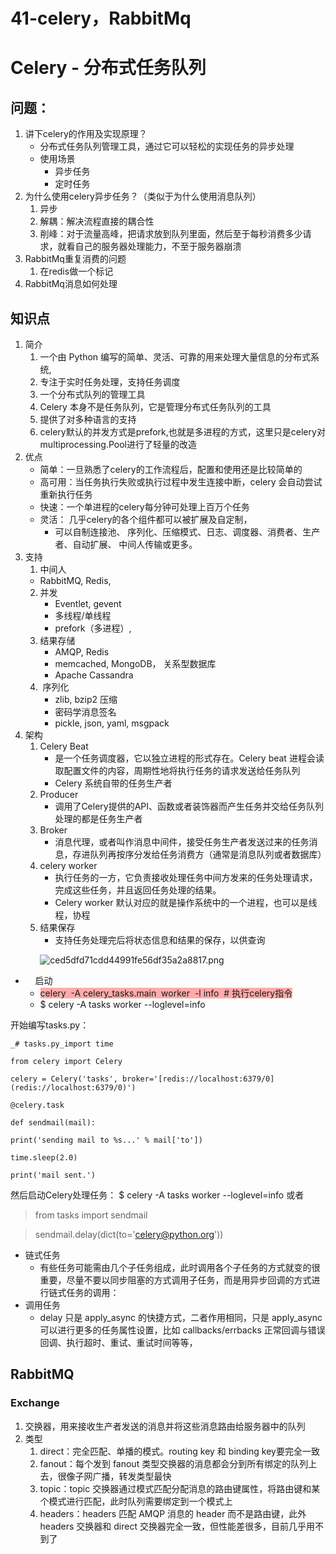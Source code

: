 # 41-celery，RabbitMq

# Celery - 分布式任务队列

## 问题：

1. 讲下celery的作用及实现原理？
    * 分布式任务队列管理工具，通过它可以轻松的实现任务的异步处理
    * 使用场景
        * 异步任务
        * 定时任务
2. 为什么使用celery异步任务？（类似于为什么使用消息队列）
   1. 异步
   2. 解耦：解决流程直接的耦合性
   3. 削峰：对于流量高峰，把请求放到队列里面，然后至于每秒消费多少请求，就看自己的服务器处理能力，不至于服务器崩溃
3. RabbitMq重复消费的问题
   1. 在redis做一个标记
4. RabbitMq消息如何处理

## 知识点

1. 简介
    1. 一个由 Python 编写的简单、灵活、可靠的用来处理大量信息的分布式系统,
    2. 专注于实时任务处理，支持任务调度
    3. 一个分布式队列的管理工具
    4. Celery 本身不是任务队列，它是管理分布式任务队列的工具
    5. 提供了对多种语言的支持
    6. celery默认的并发方式是prefork,也就是多进程的方式，这里只是celery对multiprocessing.Pool进行了轻量的改造
2. 优点
    * 简单：一旦熟悉了celery的工作流程后，配置和使用还是比较简单的
    * 高可用：当任务执行失败或执行过程中发生连接中断，celery 会自动尝试重新执行任务
    * 快速：一个单进程的celery每分钟可处理上百万个任务
    * 灵活： 几乎celery的各个组件都可以被扩展及自定制，
        * 可以自制连接池、 序列化、压缩模式、日志、调度器、消费者、生产者、自动扩展、 中间人传输或更多。
3. 支持
   1. 中间人
     * RabbitMQ, Redis,
   2. 并发
      * Eventlet, gevent
      * 多线程/单线程
      * prefork（多进程）,
   3. 结果存储
      * AMQP, Redis
      * memcached, MongoDB， 关系型数据库
      * Apache Cassandra
   4.  序列化
      * zlib, bzip2 压缩
      * 密码学消息签名
      * pickle, json, yaml, msgpack
4. 架构
    1. Celery Beat
        * 是一个任务调度器，它以独立进程的形式存在。Celery beat 进程会读取配置文件的内容，周期性地将执行任务的请求发送给任务队列
        * Celery 系统自带的任务生产者
    2. Producer
        * 调用了Celery提供的API、函数或者装饰器而产生任务并交给任务队列处理的都是任务生产者
    3. Broker
        * 消息代理，或者叫作消息中间件，接受任务生产者发送过来的任务消息，存进队列再按序分发给任务消费方（通常是消息队列或者数据库）
    4. celery worker
        * 执行任务的一方，它负责接收处理任务中间方发来的任务处理请求，完成这些任务，并且返回任务处理的结果。
        * Celery worker 默认对应的就是操作系统中的一个进程，也可以是线程，协程
    5. 结果保存
        * 支持任务处理完后将状态信息和结果的保存，以供查询

            ![ced5dfd71cdd44991fe56df35a2a8817.png](./image/ced5dfd71cdd44991fe56df35a2a8817.png)

*     启动
    * <span style="background-color: #ffaaaa"><span style="background-color: #ffaaaa">celery  -A celery_tasks.main  worker  -l info  # 执行celery指令</span></span>
    * $ celery -A tasks worker --loglevel=info

开始编写tasks.py：
```
_# tasks.py_import time

from celery import Celery

celery = Celery('tasks', broker='[redis://localhost:6379/0](redis://localhost:6379/0)')

@celery.task

def sendmail(mail):

print('sending mail to %s...' % mail['to'])

time.sleep(2.0)

print('mail sent.')
```
然后启动Celery处理任务： $ celery -A tasks worker --loglevel=info
或者
> from tasks import sendmail

> sendmail.delay(dict(to='[celery@python.org](mailto:celery@python.org)'))

* 链式任务
    * 有些任务可能需由几个子任务组成，此时调用各个子任务的方式就变的很重要，尽量不要以同步阻塞的方式调用子任务，而是用异步回调的方式进行链式任务的调用：
* 调用任务
    * delay 只是 apply_async 的快捷方式，二者作用相同，只是 apply_async 可以进行更多的任务属性设置，比如 callbacks/errbacks 正常回调与错误回调、执行超时、重试、重试时间等等，


## RabbitMQ

### Exchange
1. 交换器，用来接收生产者发送的消息并将这些消息路由给服务器中的队列
2. 类型
   1. direct：完全匹配、单播的模式。routing key 和 binding key要完全一致
   2. fanout：每个发到 fanout 类型交换器的消息都会分到所有绑定的队列上去，很像子网广播，转发类型最快
   3. topic：topic 交换器通过模式匹配分配消息的路由键属性，将路由键和某个模式进行匹配，此时队列需要绑定到一个模式上
   4. headers：headers 匹配 AMQP 消息的 header 而不是路由键，此外 headers 交换器和 direct 交换器完全一致，但性能差很多，目前几乎用不到了